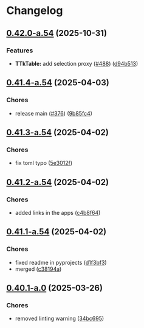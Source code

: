 # Changelog

## [0.42.0-a.54](https://github.com/ceccopierangiolieugenio/pyTermTk/compare/ttkDesigner-v0.41.4-a.54...ttkDesigner-v0.42.0-a.54) (2025-10-31)


### Features

* **TTkTable:** add selection proxy ([#488](https://github.com/ceccopierangiolieugenio/pyTermTk/issues/488)) ([d94b513](https://github.com/ceccopierangiolieugenio/pyTermTk/commit/d94b5136340593fb63ef438940b9684b048a04f4))

## [0.41.4-a.54](https://github.com/ceccopierangiolieugenio/pyTermTk/compare/ttkDesigner-v0.41.3-a.54...ttkDesigner-v0.41.4-a.54) (2025-04-03)


### Chores

* release main ([#376](https://github.com/ceccopierangiolieugenio/pyTermTk/issues/376)) ([9b85fc4](https://github.com/ceccopierangiolieugenio/pyTermTk/commit/9b85fc4d4f3a5997811f10ca5b87cf756c8dd621))

## [0.41.3-a.54](https://github.com/ceccopierangiolieugenio/pyTermTk/compare/ttkDesigner-v0.41.2-a.54...ttkDesigner-v0.41.3-a.54) (2025-04-02)


### Chores

* fix toml typo ([5e3012f](https://github.com/ceccopierangiolieugenio/pyTermTk/commit/5e3012f41d1322ba0ff679af3e43a6e3deb7594d))

## [0.41.2-a.54](https://github.com/ceccopierangiolieugenio/pyTermTk/compare/ttkDesigner-v0.41.1-a.54...ttkDesigner-v0.41.2-a.54) (2025-04-02)


### Chores

* added links in the apps ([c4b8f64](https://github.com/ceccopierangiolieugenio/pyTermTk/commit/c4b8f64b6b8f02502f2db2c8d3886b62f63b6d4e))

## [0.41.1-a.54](https://github.com/ceccopierangiolieugenio/pyTermTk/compare/ttkDesigner-v0.41.0-a.54...ttkDesigner-v0.41.1-a.54) (2025-04-02)


### Chores

* fixed readme in pyprojects ([d1f3bf3](https://github.com/ceccopierangiolieugenio/pyTermTk/commit/d1f3bf36208edf7f36e867c5631d5186f4b5d2db))
* merged ([c38194a](https://github.com/ceccopierangiolieugenio/pyTermTk/commit/c38194a951d86d3ab040bc7bad9397c7861c2c2a))

## [0.40.1-a.0](https://github.com/ceccopierangiolieugenio/pyTermTk/compare/ttkDesigner-v0.40.0-a.0...ttkDesigner-v0.40.1-a.0) (2025-03-26)


### Chores

* removed linting warning ([34bc695](https://github.com/ceccopierangiolieugenio/pyTermTk/commit/34bc6958b34f597bb5c6ae7338528ffec4bb8e0b))
